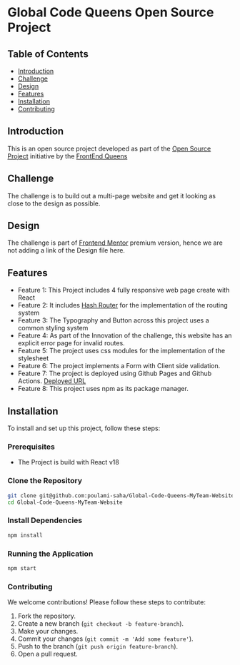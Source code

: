 # Global Code Queens Open Source Project

## Table of Contents

- [Introduction](#introduction)
- [Challenge](#challenge)
- [Design](#design)
- [Features](#features)
- [Installation](#installation)
- [Contributing](#contributing)

## Introduction

This is an open source project developed as part of the [Open Source Project](https://www.linkedin.com/posts/frontendqueens_opensource-collaboration-community-activity-7201980886232317952-VBld?utm_source=share&utm_medium=member_desktop) initiative by the [FrontEnd Queens](https://www.linkedin.com/company/frontendqueens/)

## Challenge

The challenge is to build out a multi-page website and get it looking as close to the design as possible.

## Design

The challenge is part of [Frontend Mentor](https://www.frontendmentor.io/) premium version, hence we are not adding a link of the Design file here.

## Features

- Feature 1: This Project includes 4 fully responsive web page create with React
- Feature 2: It includes [Hash Router](https://reactrouter.com/en/main/router-components/hash-router) for the implementation of the routing system
- Feature 3: The Typography and Button across this project uses a common styling system
- Feature 4: As part of the Innovation of the challenge, this website has an explicit error page for invalid routes.
- Feature 5: The project uses css modules for the implementation of the stylesheet
- Feature 6: The project implements a Form with Client side validation.
- Feature 7: The project is deployed using Github Pages and Github Actions. [Deployed URL](https://poulami-saha.github.io/Global-Code-Queens-MyTeam-Website/#/)
- Feature 8: This project uses npm as its package manager.

## Installation

To install and set up this project, follow these steps:

### Prerequisites

- The Project is build with React v18

### Clone the Repository

```bash
git clone git@github.com:poulami-saha/Global-Code-Queens-MyTeam-Website.git
cd Global-Code-Queens-MyTeam-Website
```

### Install Dependencies

```bash
npm install
```

### Running the Application

```bash
npm start
```

### Contributing

We welcome contributions! Please follow these steps to contribute:

1.  Fork the repository.
2.  Create a new branch (`git checkout -b feature-branch`).
3.  Make your changes.
4.  Commit your changes (`git commit -m 'Add some feature'`).
5.  Push to the branch (`git push origin feature-branch`).
6.  Open a pull request.
